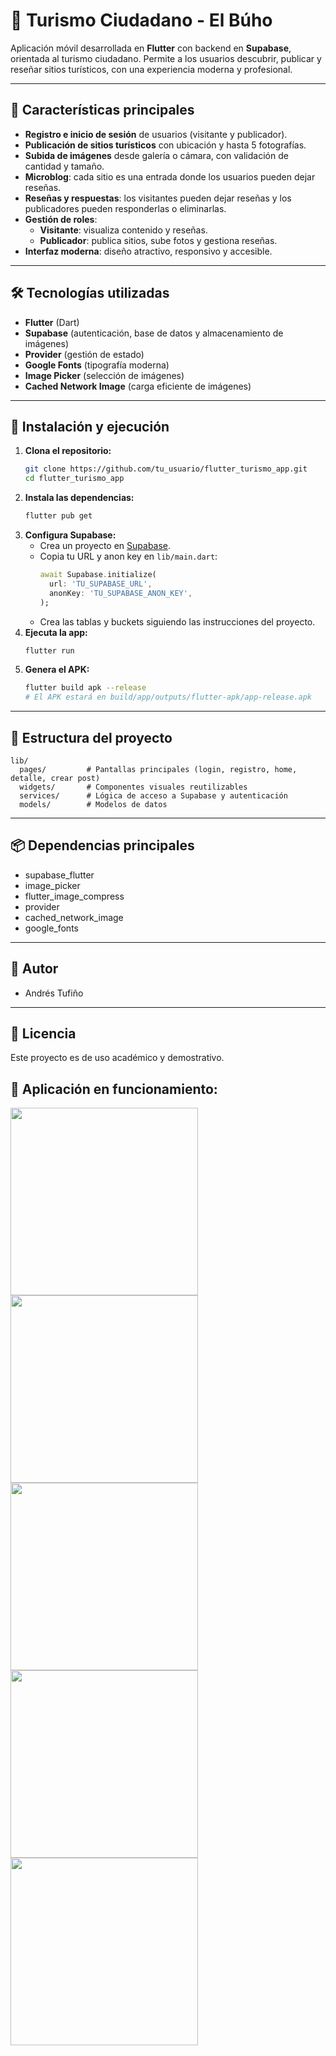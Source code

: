 # 🦉 Turismo Ciudadano - El Búho

Aplicación móvil desarrollada en **Flutter** con backend en **Supabase**, orientada al turismo ciudadano. Permite a los usuarios descubrir, publicar y reseñar sitios turísticos, con una experiencia moderna y profesional.

---

## 🚀 Características principales

- **Registro e inicio de sesión** de usuarios (visitante y publicador).
- **Publicación de sitios turísticos** con ubicación y hasta 5 fotografías.
- **Subida de imágenes** desde galería o cámara, con validación de cantidad y tamaño.
- **Microblog**: cada sitio es una entrada donde los usuarios pueden dejar reseñas.
- **Reseñas y respuestas**: los visitantes pueden dejar reseñas y los publicadores pueden responderlas o eliminarlas.
- **Gestión de roles**:
  - **Visitante**: visualiza contenido y reseñas.
  - **Publicador**: publica sitios, sube fotos y gestiona reseñas.
- **Interfaz moderna**: diseño atractivo, responsivo y accesible.

---

## 🛠️ Tecnologías utilizadas

- **Flutter** (Dart)
- **Supabase** (autenticación, base de datos y almacenamiento de imágenes)
- **Provider** (gestión de estado)
- **Google Fonts** (tipografía moderna)
- **Image Picker** (selección de imágenes)
- **Cached Network Image** (carga eficiente de imágenes)

---

## 📲 Instalación y ejecución

1. **Clona el repositorio:**
   ```bash
   git clone https://github.com/tu_usuario/flutter_turismo_app.git
   cd flutter_turismo_app
   ```
2. **Instala las dependencias:**
   ```bash
   flutter pub get
   ```
3. **Configura Supabase:**
   - Crea un proyecto en [Supabase](https://supabase.com/).
   - Copia tu URL y anon key en `lib/main.dart`:
     ```dart
     await Supabase.initialize(
       url: 'TU_SUPABASE_URL',
       anonKey: 'TU_SUPABASE_ANON_KEY',
     );
     ```
   - Crea las tablas y buckets siguiendo las instrucciones del proyecto.
4. **Ejecuta la app:**
   ```bash
   flutter run
   ```
5. **Genera el APK:**
   ```bash
   flutter build apk --release
   # El APK estará en build/app/outputs/flutter-apk/app-release.apk
   ```

---

## 📝 Estructura del proyecto

```
lib/
  pages/         # Pantallas principales (login, registro, home, detalle, crear post)
  widgets/       # Componentes visuales reutilizables
  services/      # Lógica de acceso a Supabase y autenticación
  models/        # Modelos de datos
```

---

## 📦 Dependencias principales

- supabase_flutter
- image_picker
- flutter_image_compress
- provider
- cached_network_image
- google_fonts

---

## 👤 Autor
- Andrés Tufiño

---

## 📄 Licencia
Este proyecto es de uso académico y demostrativo.

## 📱 Aplicación en funcionamiento:

<img src="https://github.com/user-attachments/assets/14b1353e-b397-4dde-a3bf-46a5465667dd" width="300"/>

<img src="https://github.com/user-attachments/assets/150a1cfd-32cf-46fa-9860-bebd61f21a85" width="300"/>

<img src="https://github.com/user-attachments/assets/9a62a2d3-f0f8-490a-8aac-51817a2c012c" width="300"/>

<img src="https://github.com/user-attachments/assets/0deba0ce-5179-45e8-9f25-224b05737c81" width="300"/>

<img src="https://github.com/user-attachments/assets/abb6d05c-1f0f-4215-9550-cdd92091865e" width="300"/>


